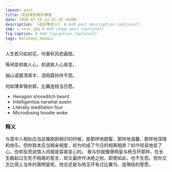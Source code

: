```yaml
---
layout: post
title: 欢迎来到我的博客
date: 2020-07-16 13:32:20 +0300
description: 《追风筝的人》 # Add post description (optional)
img: i-rest.jpg # Add image post (optional)
fig-caption: # Add figcaption (optional)
tags: Holidays,Hawaii
---
```

人生若只如初见，何事秋风悲画扇。

等闲变却故人心，却道故人心易变。

骊山语罢清宵半，泪雨霖铃终不怨。

何如薄幸锦衣郎，比翼连枝当日愿。

* Hexagon shoreditch beard
* Intelligentsia narwhal austin
* Literally meditation four
* Microdosing hoodie woke

###  释义
与意中人相处应当总像刚刚相识的时候，是那样地甜蜜，那样地温馨，那样地深情和快乐。但你我本应当相亲相爱，却为何成了今日的相离相弃？如今轻易地变了心，你却反而说情人间就是容易变心的。
我与你就像唐明皇与杨玉环那样，在长生殿起过生死不相离的誓言，却又最终作决绝之别，即使如此，也不生怨。但你又怎比得上当年的唐明皇呢，他总还是与杨玉环有过比翼鸟、连理枝的誓愿。
